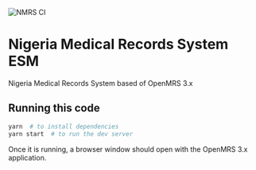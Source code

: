 ![NMRS CI](https://github.com/nmrs-nigeria/openmrs-esm-nmrs/actions/workflows/node.js.yml/badge.svg)

# Nigeria Medical Records System ESM

Nigeria Medical Records System based of OpenMRS 3.x

## Running this code

```sh
yarn  # to install dependencies
yarn start  # to run the dev server
```

Once it is running, a browser window should open with the OpenMRS 3.x application.
